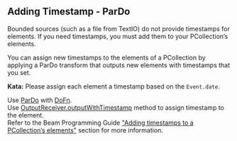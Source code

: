<!--
  ~ Licensed to the Apache Software Foundation (ASF) under one
  ~ or more contributor license agreements.  See the NOTICE file
  ~ distributed with this work for additional information
  ~ regarding copyright ownership.  The ASF licenses this file
  ~ to you under the Apache License, Version 2.0 (the
  ~ "License"); you may not use this file except in compliance
  ~ with the License.  You may obtain a copy of the License at
  ~
  ~     http://www.apache.org/licenses/LICENSE-2.0
  ~
  ~ Unless required by applicable law or agreed to in writing, software
  ~ distributed under the License is distributed on an "AS IS" BASIS,
  ~ WITHOUT WARRANTIES OR CONDITIONS OF ANY KIND, either express or implied.
  ~ See the License for the specific language governing permissions and
  ~ limitations under the License.
  -->

Adding Timestamp - ParDo
------------------------

Bounded sources (such as a file from TextIO) do not provide timestamps for elements. If you need
timestamps, you must add them to your PCollection’s elements.

You can assign new timestamps to the elements of a PCollection by applying a ParDo transform that
outputs new elements with timestamps that you set.

**Kata:** Please assign each element a timestamp based on the `Event.date`.

<div class="hint">
  Use <a href="https://beam.apache.org/releases/javadoc/current/org/apache/beam/sdk/transforms/ParDo.html">
  ParDo</a>
  with <a href="https://beam.apache.org/releases/javadoc/current/org/apache/beam/sdk/transforms/DoFn.html">
  DoFn</a>.
</div>

<div class="hint">
  Use <a href="https://beam.apache.org/releases/javadoc/current/org/apache/beam/sdk/transforms/DoFn.OutputReceiver.html#outputWithTimestamp-T-org.joda.time.Instant-">
  OutputReceiver.outputWithTimestamp</a> method to assign timestamp to the element.
</div>

<div class="hint">
  Refer to the Beam Programming Guide
  <a href="https://beam.apache.org/documentation/programming-guide/#adding-timestamps-to-a-pcollections-elements">
    "Adding timestamps to a PCollection’s elements"</a> section for more information.
</div>
